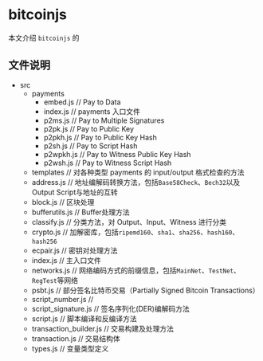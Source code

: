 # bitcoinjs
本文介绍 `bitcoinjs` 的

## 文件说明
- src
  - payments
    - embed.js       // Pay to Data
    - index.js       // payments 入口文件
    - p2ms.js        // Pay to Multiple Signatures
    - p2pk.js        // Pay to Public Key
    - p2pkh.js       // Pay to Public Key Hash
    - p2sh.js        // Pay to Script Hash
    - p2wpkh.js      // Pay to Witness Public Key Hash
    - p2wsh.js       // Pay to Witness Script Hash
  - templates      // 对各种类型 payments 的 input/output 格式检查的方法
  - address.js     // 地址编解码转换方法，包括`Base58Check`、`Bech32`以及Output Script与地址的互转
  - block.js       // 区块处理
  - bufferutils.js // Buffer处理方法
  - classify.js    // 分类方法，对 Output、Input、Witness 进行分类
  - crypto.js      // 加解密库，包括`ripemd160`、`sha1`、`sha256`、`hash160`、`hash256`
  - ecpair.js      // 密钥对处理方法
  - index.js       // 主入口文件
  - networks.js    // 网络编码方式的前缀信息，包括`MainNet`、`TestNet`、`RegTest`等网络
  - psbt.js        // 部分签名比特币交易（Partially Signed Bitcoin Transactions）
  - script_number.js       // 
  - script_signature.js    // 签名序列化(DER)编解码方法
  - script.js              // 脚本编译和反编译方法
  - transaction_builder.js // 交易构建及处理方法
  - transaction.js         // 交易结构体
  - types.js               // 变量类型定义